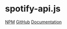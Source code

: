 # spotify-api.js
[NPM](https://npmjs.com/package/spotify-api.js) [GitHub](https://github.com/abh80/spotify-api.js) [Documentation](#spotify-apijs)
